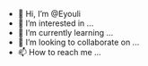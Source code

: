 - 👋 Hi, I’m @Eyouli
- 👀 I’m interested in ...
- 🌱 I’m currently learning ...
- 💞️ I’m looking to collaborate on ...
- 📫 How to reach me ...

<!---
Eyouli/Eyouli is a ✨ special ✨ repository because its `README.md` (this file) appears on your GitHub profile.
You can click the Preview link to take a look at your changes.
--->
